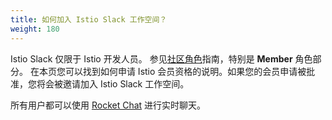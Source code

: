 ```yaml
---
title: 如何加入 Istio Slack 工作空间？
weight: 180
---
```


Istio Slack 仅限于 Istio 开发人员。
参见[社区角色](https://github.com/istio/community/blob/master/ROLES.md#member)指南，特别是 **Member** 角色部分。
在本页您可以找到如何申请 Istio 会员资格的说明。如果您的会员申请被批准，您将会被邀请加入 Istio Slack 工作空间。

所有用户都可以使用 [Rocket Chat](https://istio.rocket.chat) 进行实时聊天。